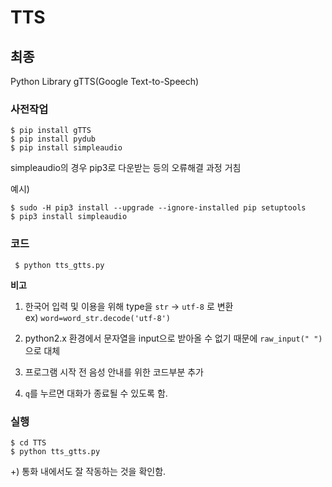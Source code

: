 # TTS
## 최종

Python Library gTTS(Google Text-to-Speech)


### 사전작업
```
$ pip install gTTS
$ pip install pydub
$ pip install simpleaudio
```
simpleaudio의 경우 pip3로 다운받는 등의 오류해결 과정 거침

예시)
```
$ sudo -H pip3 install --upgrade --ignore-installed pip setuptools
$ pip3 install simpleaudio
```

### 코드
` $ python tts_gtts.py`

**비고**

1. 한국어 입력 및 이용을 위해 type을 `str` -> `utf-8` 로 변환  
    ex) `word=word_str.decode('utf-8')`

2. python2.x 환경에서 문자열을 input으로 받아올 수 없기 때문에
`raw_input(" ")`으로 대체

3. 프로그램 시작 전 음성 안내를 위한 코드부분 추가
4. `q`를 누르면 대화가 종료될 수 있도록 함.


### 실행
```
$ cd TTS
$ python tts_gtts.py
```

+) 통화 내에서도 잘 작동하는 것을 확인함.


